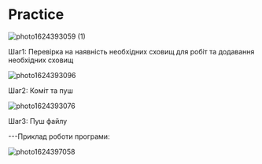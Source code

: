 # Practice
![photo1624393059 (1)](https://user-images.githubusercontent.com/86248336/122996598-b8533680-d3b3-11eb-8dc3-17055d66978d.jpeg)

Шаг1: Перевірка на наявність необхідних сховищ для робіт та додавання необхідних сховищ

![photo1624393096](https://user-images.githubusercontent.com/86248336/122996627-c30dcb80-d3b3-11eb-85a0-77c480460e1f.jpeg)

Шаг2: Коміт та пуш

![photo1624393076](https://user-images.githubusercontent.com/86248336/122996651-ca34d980-d3b3-11eb-8dc9-f1c26c070ae2.jpeg)

Шаг3: Пуш файлу

---Приклад роботи програми:

![photo1624397058](https://user-images.githubusercontent.com/86248336/123001433-66adaa80-d3b9-11eb-8b1d-b261bd8a6a96.jpeg)

